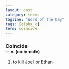 ```yaml
---
layout: post
category: terms
tagline: "Word of the Day"
tags: [alpha_c]
term: coincide
---
```


<h3>Coincide<br/> <small>&mdash; v. (co<span>&middot;</span>in<span>&middot;</span>cide)</small></h3>
<p><ol>
<li>to kill Joel or Ethan</li>
</ol></p>
